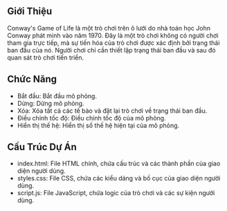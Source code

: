 Giới Thiệu
---
Conway's Game of Life là một trò chơi trên ô lưới do nhà toán học John Conway phát minh vào năm 1970. Đây là một trò chơi không có người chơi tham gia trực tiếp, mà sự tiến hóa của trò chơi được xác định bởi trạng thái ban đầu của nó. Người chơi chỉ cần thiết lập trạng thái ban đầu và sau đó quan sát trò chơi tiến triển.

Chức Năng
---
- Bắt đầu: Bắt đầu mô phỏng.
- Dừng: Dừng mô phỏng.
- Xóa: Xóa tất cả các tế bào và đặt lại trò chơi về trạng thái ban đầu.
- Điều chỉnh tốc độ: Điều chỉnh tốc độ của mô phỏng.
- Hiển thị thế hệ: Hiển thị số thế hệ hiện tại của mô phỏng.

Cấu Trúc Dự Án
---
- index.html: File HTML chính, chứa cấu trúc và các thành phần của giao diện người dùng.
- styles.css: File CSS, chứa các kiểu dáng và bố cục của giao diện người dùng.
- script.js: File JavaScript, chứa logic của trò chơi và các sự kiện người dùng.

